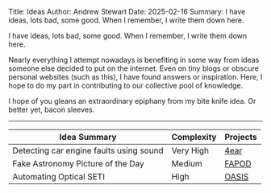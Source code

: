 Title: Ideas
Author: Andrew Stewart
Date: 2025-02-16
Summary: I have ideas, lots bad, some good. When I remember, I write them down here.

I have ideas, lots bad, some good. When I remember, I write them down here.  
  
Nearly everything I attempt nowadays is benefiting in some way from ideas someone else decided to put on the internet. Even on tiny blogs or obscure personal websites (such as this), I have found answers or inspiration.
Here, I hope to do my part in contributing to our collective pool of knowledge.  
  
I hope of you gleans an extraordinary epiphany from my bite knife idea. Or better yet, bacon sleeves.

---


| Idea Summary | Complexity | Projects |
| --- |------------| --- |
| Detecting car engine faults using sound | Very High  | [4ear](../4ear-fault-detection-in-engines-using-sound.html) |
| Fake Astronomy Picture of the Day | Medium     | [FAPOD](../fapod-fake-astronomy-picture-of-the-day.html) |
| Automating Optical SETI | High       | [OASIS](../oseti-oasis-an-attempt-to-automate-optical-seti.html) |


